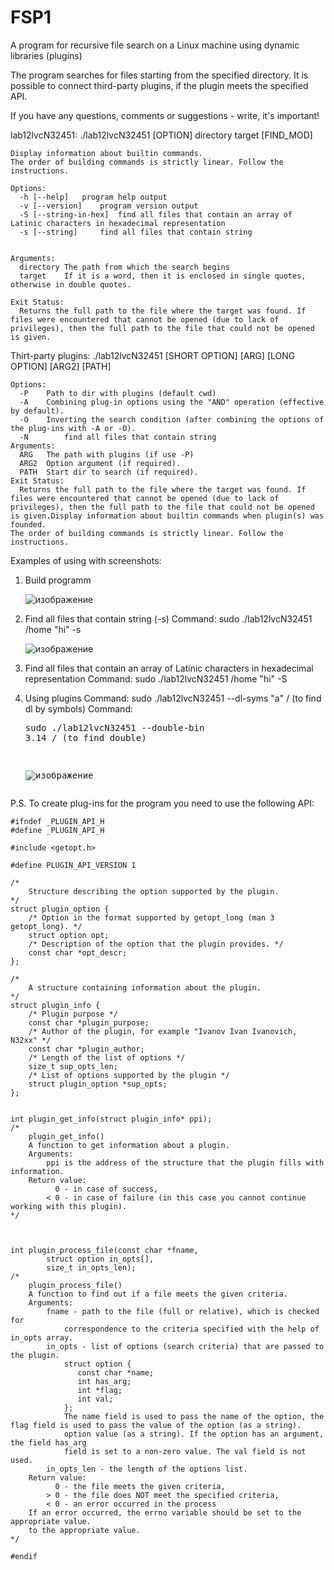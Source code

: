 # FSP1
A program for recursive file search on a Linux machine using dynamic libraries (plugins)

The program searches for files starting from the specified directory. It is possible to connect third-party plugins, if the plugin meets the specified API.

If you have any questions, comments or suggestions - write, it's important!

lab12lvcN32451: ./lab12lvcN32451 [OPTION] directory target [FIND_MOD]
   
	Display information about builtin commands.
	The order of building commands is strictly linear. Follow the instructions.

	Options:
	  -h [--help]	program help output
	  -v [--version]	program version output
	  -S [--string-in-hex]	find all files that contain an array of Latinic characters in hexadecimal representation 
	  -s [--string]		find all files that contain string 
	

	Arguments:
	  directory	The path from which the search begins
	  target	If it is a word, then it is enclosed in single quotes, otherwise in double quotes.

	Exit Status:
	  Returns the full path to the file where the target was found. If files were encountered that cannot be opened (due to lack of privileges), then the full path to the file that could not be opened is given.

Thirt-party plugins: ./lab12lvcN32451 [SHORT OPTION] [ARG] [LONG OPTION] [ARG2] [PATH]

	Options:
	  -P	Path to dir with plugins (default cwd)
	  -A	Combining plug-in options using the "AND" operation (effective by default).
	  -O	Inverting the search condition (after combining the options of the plug-ins with -A or -O).
	  -N		find all files that contain string
	Arguments:
	  ARG	The path with plugins (if use -P)
	  ARG2	Option argument (if required).
	  PATH	Start dir to search (if required).
	Exit Status:
	  Returns the full path to the file where the target was found. If files were encountered that cannot be opened (due to lack of privileges), then the full path to the file that could not be opened is given.Display information about builtin commands when plugin(s) was founded.
	The order of building commands is strictly linear. Follow the instructions.



Examples of using with screenshots:
1. Build programm
   
   ![изображение](https://github.com/8evz0/FSP1/assets/65715287/1d0eae84-2086-42d9-a31d-ff7128482417)
   
3. Find all files that contain string (-s)
   Command: sudo ./lab12lvcN32451 /home "hi" -s
   
   ![изображение](https://github.com/8evz0/FSP1/assets/65715287/53605463-ce30-44ad-96dc-525077840ed6)

4. Find all files that contain an array of Latinic characters in hexadecimal representation
   Command: sudo ./lab12lvcN32451 /home "hi" -S

5. Using plugins
   Command: sudo ./lab12lvcN32451 --dl-syms "a" / (to find dl by symbols)
   Command: <pre>sudo ./lab12lvcN32451 --double-bin 3.14 / (to find double)
   
   ![изображение](https://github.com/8evz0/FSP1/assets/65715287/c3021fd5-c3f5-4d9a-9c6d-67833010c3f9)

   
P.S. To create plug-ins for the program you need to use the following API:

	#ifndef _PLUGIN_API_H
	#define _PLUGIN_API_H
	
	#include <getopt.h>
	
	#define PLUGIN_API_VERSION 1
	
	/*
	    Structure describing the option supported by the plugin.
	*/
	struct plugin_option {
	    /* Option in the format supported by getopt_long (man 3 getopt_long). */
	    struct option opt;
	    /* Description of the option that the plugin provides. */
	    const char *opt_descr;
	};
	
	/*
	    A structure containing information about the plugin.
	*/
	struct plugin_info {
	    /* Plugin purpose */
	    const char *plugin_purpose;
	    /* Author of the plugin, for example "Ivanov Ivan Ivanovich, N32xx" */
	    const char *plugin_author;
	    /* Length of the list of options */
	    size_t sup_opts_len;
	    /* List of options supported by the plugin */
	    struct plugin_option *sup_opts;
	};
	
	
	int plugin_get_info(struct plugin_info* ppi);
	/*
	    plugin_get_info()
	    A function to get information about a plugin.
	    Arguments:
	        ppi is the address of the structure that the plugin fills with information.
	    Return value:
	          0 - in case of success,
	        < 0 - in case of failure (in this case you cannot continue working with this plugin).
	*/
	
	
	
	int plugin_process_file(const char *fname,
	        struct option in_opts[],
	        size_t in_opts_len);
	/*
	    plugin_process_file()
	    A function to find out if a file meets the given criteria.
	    Arguments:
	        fname - path to the file (full or relative), which is checked for
	            correspondence to the criteria specified with the help of in_opts array.
	        in_opts - list of options (search criteria) that are passed to the plugin.
	            struct option {
	               const char *name;
	               int has_arg;
	               int *flag;
	               int val;
	            };
	            The name field is used to pass the name of the option, the flag field is used to pass the value of the option (as a string).
	            option value (as a string). If the option has an argument, the field has_arg
	            field is set to a non-zero value. The val field is not used.
	        in_opts_len - the length of the options list.        
	    Return value:
	          0 - the file meets the given criteria,
	        > 0 - the file does NOT meet the specified criteria,
	        < 0 - an error occurred in the process
	    If an error occurred, the errno variable should be set to the appropriate value. 
	    to the appropriate value.
	*/
	        
	#endif
